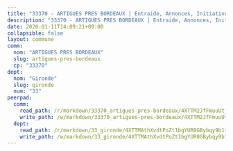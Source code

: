 ```yaml
---
title: "33370 - ARTIGUES PRES BORDEAUX | Entraide, Annonces, Initiatives"
description: "33370 - ARTIGUES PRES BORDEAUX | Entraide, Annonces, Initiatives"
date: 2020-01-11T14:09:21+09:00
collapsible: false
layout: commune
comm:
  nom: "ARTIGUES PRES BORDEAUX"
  slug: artigues-pres-bordeaux
  cp: "33370"
dept:
  nom: "Gironde"
  slug: gironde
  num: "33"
peerpad:
  comm:
    read_path: /r/markdown/33370_artigues-pres-bordeaux/4XTTM2JfFmuuUtjGnTjiiiXNRbAJkxuQF1AHhV2qZ72YwxCa9
    write_path: /w/markdown/33370_artigues-pres-bordeaux/4XTTM2JfFmuuUtjGnTjiiiXNRbAJkxuQF1AHhV2qZ72YwxCa9-K3TgV3LQrJMrZrFppcMpsaCAiNt4mB6AUd5EqkQC7KusUQFmE3gczFWxDU77SbCZzQ37k7byaR34pt2m72tkSANVX93rhZ9TXFteewMb1jPkqW71ScJo5DEcxxWuWmBNZKdVPfEm
  dept:
    read_path: /r/markdown/33_gironde/4XTTMAthXvdtPoZt1bgYUR8GBybqy9b1tLUaaKDw5iKj57LRt
    write_path: /w/markdown/33_gironde/4XTTMAthXvdtPoZt1bgYUR8GBybqy9b1tLUaaKDw5iKj57LRt-K3TgU8ogmN5s8hbKrZhkV9P1KQiFepNWXjoYRvdMTW1jt7eRXTmrjG677tN9mcUTsALjzYGgb8mvcrYPJn2Jd8cTiBmF9aZcbgdcQL1kzCPJnSf6X8tpEcGPdTr5qT6cQqEpt6oQ
---
```


